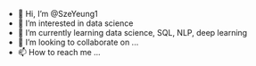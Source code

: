 - 👋 Hi, I’m @SzeYeung1
- 👀 I’m interested in data science
- 🌱 I’m currently learning data science, SQL, NLP, deep learning
- 💞️ I’m looking to collaborate on ...
- 📫 How to reach me ...

<!---
SzeYeung1/SzeYeung1 is a ✨ special ✨ repository because its `README.md` (this file) appears on your GitHub profile.
You can click the Preview link to take a look at your changes.
--->

